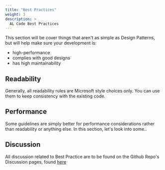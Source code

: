 ```yaml
---
title: "Best Practices"
weight: 3
description: >
  AL Code Best Practices
---
```


This section will be cover things that aren't as simple as Design Patterns, but will help make sure your development is:

- high-performance
- complies with good designs
- has high maintainability

## Readability

Generally, all readability rules are Microsoft style choices only. You can use them to keep consistency with the existing code.

## Performance

Some guidelines are simply better for performance considerations rather than readability or anything else.  In this section, let's look into some..

## Discussion

All discussion related to Best Practice are to be found on the Github Repo's Discussion pages, found [here](https://github.com/microsoft/alguidelines/discussions/categories/bc-best-practices)
